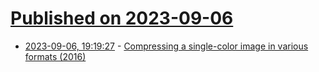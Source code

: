 # [Published on 2023-09-06](index.md)

* [2023-09-06, 19:19:27](https://lobste.rs/s/bnbr6a/compressing_single_color_image_various) - [Compressing a single-color image in various formats (2016)](https://cloudinary.com/blog/a_one_color_image_is_worth_two_thousand_words)
